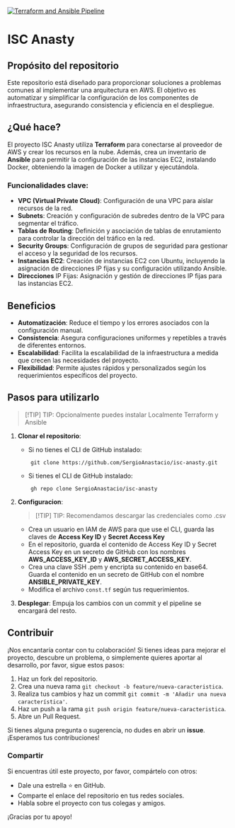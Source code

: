 [![Terraform and Ansible Pipeline](https://github.com/SergioAnastacio/isc-anasty/actions/workflows/main.yaml/badge.svg)](https://github.com/SergioAnastacio/isc-anasty/actions/workflows/main.yaml)
# ISC Anasty

## Propósito del repositorio
Este repositorio está diseñado para proporcionar soluciones a problemas comunes al implementar una arquitectura en AWS. El objetivo es automatizar y simplificar la configuración de los componentes de infraestructura, asegurando consistencia y eficiencia en el despliegue.

## ¿Qué hace?
El proyecto ISC Anasty utiliza **Terraform** para conectarse al proveedor de AWS y crear los recursos en la nube. Además, crea un inventario de **Ansible** para permitir la configuración de las instancias EC2, instalando Docker, obteniendo la imagen de Docker a utilizar y ejecutándola.

### Funcionalidades clave:
- **VPC (Virtual Private Cloud)**: Configuración de una VPC para aislar recursos de la red.
- **Subnets**: Creación y configuración de subredes dentro de la VPC para segmentar el tráfico.
- **Tablas de Routing**: Definición y asociación de tablas de enrutamiento para controlar la dirección del tráfico en la red.
- **Security Groups**: Configuración de grupos de seguridad para gestionar el acceso y la seguridad de los recursos.
- **Instancias EC2**: Creación de instancias EC2 con Ubuntu, incluyendo la asignación de direcciones IP fijas y su configuración utilizando Ansible.
- **Direcciones** IP Fijas: Asignación y gestión de direcciones IP fijas para las instancias EC2.

## Beneficios

* **Automatización**: Reduce el tiempo y los errores asociados con la configuración manual.
* **Consistencia**: Asegura configuraciones uniformes y repetibles a través de diferentes entornos.
* **Escalabilidad**: Facilita la escalabilidad de la infraestructura a medida que crecen las necesidades del proyecto.
* **Flexibilidad**: Permite ajustes rápidos y personalizados según los requerimientos específicos del proyecto.


## Pasos para utilizarlo
>[!TIP] TIP: Opcionalmente puedes instalar Localmente Terraform y Ansible
1. **Clonar el repositorio**:
    - Si no tienes el CLI de GitHub instalado:
    ```ssh
        git clone https://github.com/SergioAnastacio/isc-anasty.git
    ```
    - Si tienes el CLI de GitHub instalado:
    ```ssh
        gh repo clone SergioAnastacio/isc-anasty
    ```

2. **Configuracion**:  
    >[!TIP] TIP: Recomendamos descargar las credenciales como .csv 
    - Crea un usuario en IAM de AWS para que use el CLI, guarda las claves de **Access Key ID** y **Secret Access Key** 
    - En el repositorio, guarda el contenido de Access Key ID y Secret Access Key en un secreto de GitHub con los nombres **AWS_ACCESS_KEY_ID** y **AWS_SECRET_ACCESS_KEY**.
    - Crea una clave SSH .pem y encripta su contenido en base64. Guarda el contenido en un secreto de GitHub con el nombre **ANSIBLE_PRIVATE_KEY**.
    - Modifica el archivo `const.tf` según tus requerimientos.

3. **Desplegar**: Empuja los cambios con un commit y el pipeline se encargará del resto.
   

## Contribuir

¡Nos encantaría contar con tu colaboración! Si tienes ideas para mejorar el proyecto, descubre un problema, o simplemente quieres aportar al desarrollo, por favor, sigue estos pasos:

1. Haz un fork del repositorio.
2. Crea una nueva rama `git checkout -b feature/nueva-caracteristica`.
3. Realiza tus cambios y haz un commit `git commit -m 'Añadir una nueva característica'`.
4. Haz un push a la rama `git push origin feature/nueva-caracteristica`.
5. Abre un Pull Request.

Si tienes alguna pregunta o sugerencia, no dudes en abrir un **issue**. ¡Esperamos tus contribuciones!

### Compartir

Si encuentras útil este proyecto, por favor, compártelo con otros:

- Dale una estrella ⭐ en GitHub.
- Comparte el enlace del repositorio en tus redes sociales.
- Habla sobre el proyecto con tus colegas y amigos.

¡Gracias por tu apoyo!